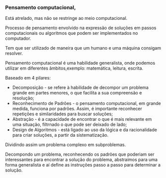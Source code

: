 ### Pensamento computacional,

Está atrelado, mas não se restringe ao meio computacional. 

Processo de pensamento envolvido na expressão de soluções em passos computacionais ou algoritmos que podem ser implementados no computador. 

Tem que ser utilizado de maneira que um humano e uma máquina consigam resolver. 

Pensamento computacional é uma habilidade generalista, onde podemos utilizar em diferentes âmbitos,exemplo: matemática, leitura, escrita. 

Baseado em 4 pilares:

- Decomposição - se refere à habilidade de decompor um problema grande em partes menores, o que facilita a sua compreensão e resolução;
- Reconhecimento de Padrões - o pensamento computacional, em grande medida, funciona por padrões. Assim, é importante reconhecer repetições e similaridades para buscar soluções;
- Abstração - é a capacidade de encontrar o que é mais relevante em uma situação, filtrnado o que pode ser deixado de lado;
- Design de Algoritmos - está ligado ao uso da lógica e da racionalidade para criar soluções, a partir da sistematização.

Dividindo assim um problema complexo em subproblemas.

Decompondo um problema, reconhecendo os padrões que poderiam ser interessantes para encontrar a solução do problema, abstraímos para uma forma generalista e aí define as instruções passo a passo para determinar a solução.  

